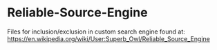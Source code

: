 # Reliable-Source-Engine
Files for inclusion/exclusion in custom search engine found at: https://en.wikipedia.org/wiki/User:Superb_Owl/Reliable_Source_Engine

